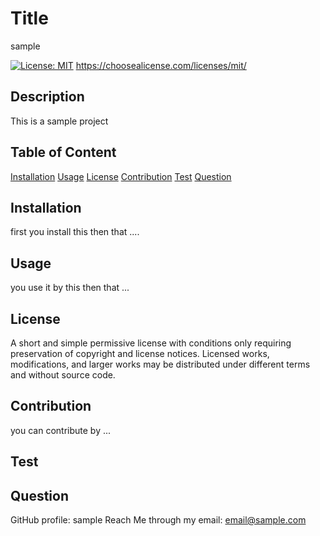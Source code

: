 # Title
  sample

  [![License: MIT](https://img.shields.io/badge/License-MIT-yellow.svg)](https://opensource.org/licenses/MIT)
  https://choosealicense.com/licenses/mit/

  ## Description
  This is a sample project

  ## Table of Content
  [Installation](#Installation)
  [Usage](#Usage)
  [License](#License)
  [Contribution](#Contribution)
  [Test](#Test)
  [Question](#Question)
  
  ## Installation
  first you install this then that ....
  
  ## Usage
  you use it by this then that ...
  
  ## License
  A short and simple permissive license with conditions only requiring preservation of copyright and license notices. Licensed works, modifications, and larger works may be distributed under different terms and without source code.
  
  ## Contribution
  you can contribute by ...
  
  ## Test
  
  
  ## Question
  GitHub profile: sample
  Reach Me through my email:  email@sample.com
